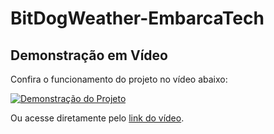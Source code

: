 # BitDogWeather-EmbarcaTech

## Demonstração em Vídeo

Confira o funcionamento do projeto no vídeo abaixo:

[![Demonstração do Projeto](https://img.youtube.com/vi/kZzXiFWeG9s/maxresdefault.jpg)]((https://www.youtube.com/watch?v=kZzXiFWeG9s))

Ou acesse diretamente pelo [link do vídeo](https://www.youtube.com/watch?v=kZzXiFWeG9s).
